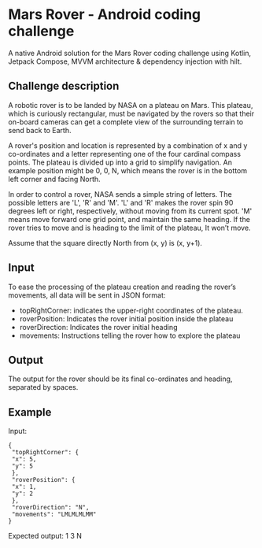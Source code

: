 
# Mars Rover - Android coding challenge

A native Android solution for the Mars Rover coding challenge using Kotlin, Jetpack Compose, MVVM architecture & dependency injection with hilt.


## Challenge description

A robotic rover is to be landed by NASA on a plateau on Mars. This plateau, which is curiously
rectangular, must be navigated by the rovers so that their on-board cameras can get a complete
view of the surrounding terrain to send back to Earth.

A rover's position and location is represented by a combination of x and y co-ordinates and a letter
representing one of the four cardinal compass points. The plateau is divided up into a grid to
simplify navigation. An example position might be 0, 0, N, which means the rover is in the bottom
left corner and facing North.

In order to control a rover, NASA sends a simple string of letters. The possible letters are 'L', 'R' and
'M'. 'L' and 'R' makes the rover spin 90 degrees left or right, respectively, without moving from its
current spot. 'M' means move forward one grid point, and maintain the same heading. If the rover
tries to move and is heading to the limit of the plateau, It won’t move.

Assume that the square directly North from (x, y) is (x, y+1).
## Input

To ease the processing of the plateau creation and reading the rover’s movements, all data will be sent in JSON format:
- topRightCorner: indicates the upper-right coordinates of the plateau. 
- roverPosition: Indicates the rover initial position inside the plateau
- roverDirection: Indicates the rover initial heading
- movements: Instructions telling the rover how to explore the plateau
## Output

The output for the rover should be its final co-ordinates and heading, separated by spaces.
## Example

Input:
```
{
 "topRightCorner": {
 "x": 5,
 "y": 5
 },
 "roverPosition": {
 "x": 1,
 "y": 2
 },
 "roverDirection": "N",
 "movements": "LMLMLMLMM"
}

```
Expected output: 1 3 N
